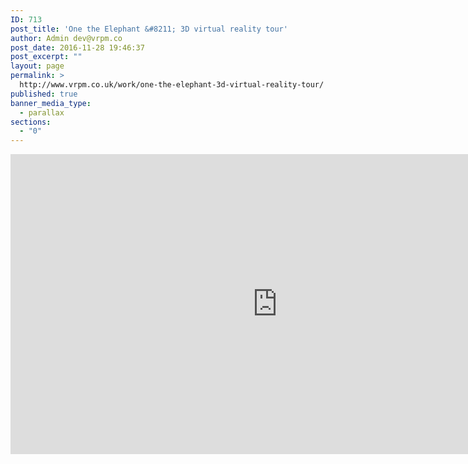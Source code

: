 ```yaml
---
ID: 713
post_title: 'One the Elephant &#8211; 3D virtual reality tour'
author: Admin dev@vrpm.co
post_date: 2016-11-28 19:46:37
post_excerpt: ""
layout: page
permalink: >
  http://www.vrpm.co.uk/work/one-the-elephant-3d-virtual-reality-tour/
published: true
banner_media_type:
  - parallax
sections:
  - "0"
---
```

<iframe src="https://my.matterport.com/show/?m=8myTQtwiezc" width="853" height="480" frameborder="0" allowfullscreen="allowfullscreen"></iframe>